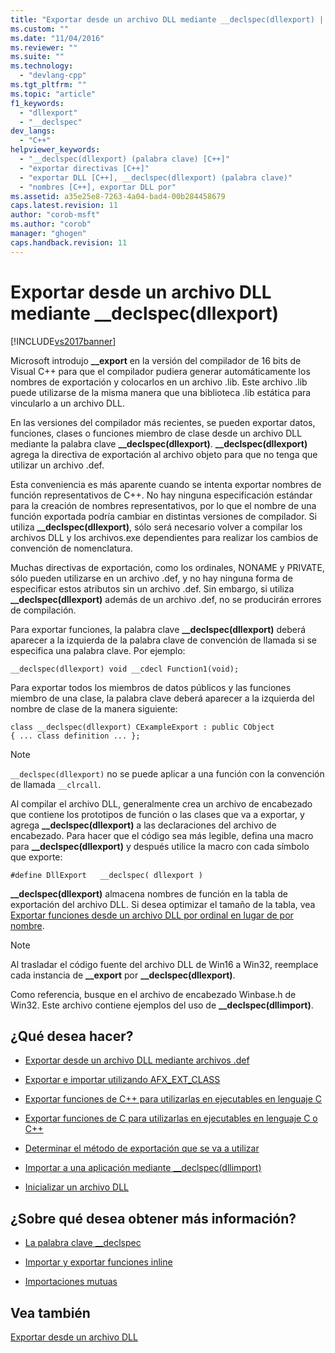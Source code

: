 ```yaml
---
title: "Exportar desde un archivo DLL mediante __declspec(dllexport) | Microsoft Docs"
ms.custom: ""
ms.date: "11/04/2016"
ms.reviewer: ""
ms.suite: ""
ms.technology: 
  - "devlang-cpp"
ms.tgt_pltfrm: ""
ms.topic: "article"
f1_keywords: 
  - "dllexport"
  - "__declspec"
dev_langs: 
  - "C++"
helpviewer_keywords: 
  - "__declspec(dllexport) (palabra clave) [C++]"
  - "exportar directivas [C++]"
  - "exportar DLL [C++], __declspec(dllexport) (palabra clave)"
  - "nombres [C++], exportar DLL por"
ms.assetid: a35e25e8-7263-4a04-bad4-00b284458679
caps.latest.revision: 11
author: "corob-msft"
ms.author: "corob"
manager: "ghogen"
caps.handback.revision: 11
---
```

# Exportar desde un archivo DLL mediante __declspec(dllexport)
[!INCLUDE[vs2017banner](../assembler/inline/includes/vs2017banner.md)]

Microsoft introdujo **\_\_export** en la versión del compilador de 16 bits de Visual C\+\+ para que el compilador pudiera generar automáticamente los nombres de exportación y colocarlos en un archivo .lib.  Este archivo .lib puede utilizarse de la misma manera que una biblioteca .lib estática para vincularlo a un archivo DLL.  
  
 En las versiones del compilador más recientes, se pueden exportar datos, funciones, clases o funciones miembro de clase desde un archivo DLL mediante la palabra clave **\_\_declspec\(dllexport\)**.  **\_\_declspec\(dllexport\)** agrega la directiva de exportación al archivo objeto para que no tenga que utilizar un archivo .def.  
  
 Esta conveniencia es más aparente cuando se intenta exportar nombres de función representativos de C\+\+.  No hay ninguna especificación estándar para la creación de nombres representativos, por lo que el nombre de una función exportada podría cambiar en distintas versiones de compilador.  Si utiliza **\_\_declspec\(dllexport\)**, sólo será necesario volver a compilar los archivos DLL y los archivos.exe dependientes para realizar los cambios de convención de nomenclatura.  
  
 Muchas directivas de exportación, como los ordinales, NONAME y PRIVATE, sólo pueden utilizarse en un archivo .def, y no hay ninguna forma de especificar estos atributos sin un archivo .def.  Sin embargo, si utiliza **\_\_declspec\(dllexport\)** además de un archivo .def, no se producirán errores de compilación.  
  
 Para exportar funciones, la palabra clave **\_\_declspec\(dllexport\)** deberá aparecer a la izquierda de la palabra clave de convención de llamada si se especifica una palabra clave.  Por ejemplo:  
  
```  
__declspec(dllexport) void __cdecl Function1(void);  
```  
  
 Para exportar todos los miembros de datos públicos y las funciones miembro de una clase, la palabra clave deberá aparecer a la izquierda del nombre de clase de la manera siguiente:  
  
```  
class __declspec(dllexport) CExampleExport : public CObject  
{ ... class definition ... };  
```  
  
> [!NOTE]
>  `__declspec(dllexport)` no se puede aplicar a una función con la convención de llamada `__clrcall`.  
  
 Al compilar el archivo DLL, generalmente crea un archivo de encabezado que contiene los prototipos de función o las clases que va a exportar, y agrega **\_\_declspec\(dllexport\)** a las declaraciones del archivo de encabezado.  Para hacer que el código sea más legible, defina una macro para **\_\_declspec\(dllexport\)** y después utilice la macro con cada símbolo que exporte:  
  
```  
#define DllExport   __declspec( dllexport )   
```  
  
 **\_\_declspec\(dllexport\)** almacena nombres de función en la tabla de exportación del archivo DLL.  Si desea optimizar el tamaño de la tabla, vea [Exportar funciones desde un archivo DLL por ordinal en lugar de por nombre](../build/exporting-functions-from-a-dll-by-ordinal-rather-than-by-name.md).  
  
> [!NOTE]
>  Al trasladar el código fuente del archivo DLL de Win16 a Win32, reemplace cada instancia de **\_\_export** por **\_\_declspec\(dllexport\)**.  
  
 Como referencia, busque en el archivo de encabezado Winbase.h de Win32.  Este archivo contiene ejemplos del uso de **\_\_declspec\(dllimport\)**.  
  
## ¿Qué desea hacer?  
  
-   [Exportar desde un archivo DLL mediante archivos .def](../build/exporting-from-a-dll-using-def-files.md)  
  
-   [Exportar e importar utilizando AFX\_EXT\_CLASS](../build/exporting-and-importing-using-afx-ext-class.md)  
  
-   [Exportar funciones de C\+\+ para utilizarlas en ejecutables en lenguaje C](../build/exporting-cpp-functions-for-use-in-c-language-executables.md)  
  
-   [Exportar funciones de C para utilizarlas en ejecutables en lenguaje C o C\+\+](../build/exporting-c-functions-for-use-in-c-or-cpp-language-executables.md)  
  
-   [Determinar el método de exportación que se va a utilizar](../build/determining-which-exporting-method-to-use.md)  
  
-   [Importar a una aplicación mediante \_\_declspec\(dllimport\)](../build/importing-into-an-application-using-declspec-dllimport.md)  
  
-   [Inicializar un archivo DLL](../build/initializing-a-dll.md)  
  
## ¿Sobre qué desea obtener más información?  
  
-   [La palabra clave \_\_declspec](../cpp/declspec.md)  
  
-   [Importar y exportar funciones inline](../build/importing-and-exporting-inline-functions.md)  
  
-   [Importaciones mutuas](../build/mutual-imports.md)  
  
## Vea también  
 [Exportar desde un archivo DLL](../build/exporting-from-a-dll.md)